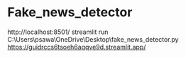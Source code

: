 # Fake_news_detector
http://localhost:8501/
 streamlit run C:\Users\psawa\OneDrive\Desktop\fake_news_detector.py 
 https://guidrccs6tsoeh6aqqve9d.streamlit.app/
